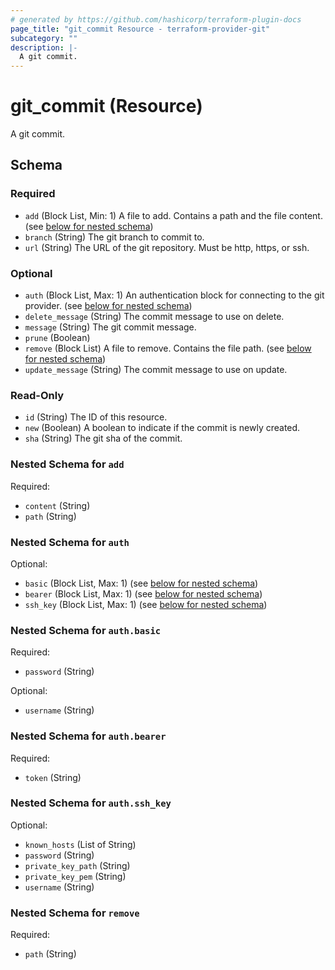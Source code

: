 ```yaml
---
# generated by https://github.com/hashicorp/terraform-plugin-docs
page_title: "git_commit Resource - terraform-provider-git"
subcategory: ""
description: |-
  A git commit.
---
```


# git_commit (Resource)

A git commit.



<!-- schema generated by tfplugindocs -->
## Schema

### Required

- `add` (Block List, Min: 1) A file to add. Contains a path and the file content. (see [below for nested schema](#nestedblock--add))
- `branch` (String) The git branch to commit to.
- `url` (String) The URL of the git repository. Must be http, https, or ssh.

### Optional

- `auth` (Block List, Max: 1) An authentication block for connecting to the git provider. (see [below for nested schema](#nestedblock--auth))
- `delete_message` (String) The commit message to use on delete.
- `message` (String) The git commit message.
- `prune` (Boolean)
- `remove` (Block List) A file to remove. Contains the file path. (see [below for nested schema](#nestedblock--remove))
- `update_message` (String) The commit message to use on update.

### Read-Only

- `id` (String) The ID of this resource.
- `new` (Boolean) A boolean to indicate if the commit is newly created.
- `sha` (String) The git sha of the commit.

<a id="nestedblock--add"></a>
### Nested Schema for `add`

Required:

- `content` (String)
- `path` (String)


<a id="nestedblock--auth"></a>
### Nested Schema for `auth`

Optional:

- `basic` (Block List, Max: 1) (see [below for nested schema](#nestedblock--auth--basic))
- `bearer` (Block List, Max: 1) (see [below for nested schema](#nestedblock--auth--bearer))
- `ssh_key` (Block List, Max: 1) (see [below for nested schema](#nestedblock--auth--ssh_key))

<a id="nestedblock--auth--basic"></a>
### Nested Schema for `auth.basic`

Required:

- `password` (String)

Optional:

- `username` (String)


<a id="nestedblock--auth--bearer"></a>
### Nested Schema for `auth.bearer`

Required:

- `token` (String)


<a id="nestedblock--auth--ssh_key"></a>
### Nested Schema for `auth.ssh_key`

Optional:

- `known_hosts` (List of String)
- `password` (String)
- `private_key_path` (String)
- `private_key_pem` (String)
- `username` (String)



<a id="nestedblock--remove"></a>
### Nested Schema for `remove`

Required:

- `path` (String)
